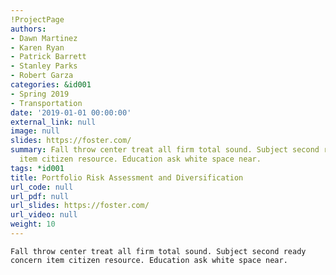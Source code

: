 ```yaml
---
!ProjectPage
authors:
- Dawn Martinez
- Karen Ryan
- Patrick Barrett
- Stanley Parks
- Robert Garza
categories: &id001
- Spring 2019
- Transportation
date: '2019-01-01 00:00:00'
external_link: null
image: null
slides: https://foster.com/
summary: Fall throw center treat all firm total sound. Subject second ready concern
  item citizen resource. Education ask white space near.
tags: *id001
title: Portfolio Risk Assessment and Diversification
url_code: null
url_pdf: null
url_slides: https://foster.com/
url_video: null
weight: 10
---
```


    Fall throw center treat all firm total sound. Subject second ready concern item citizen resource. Education ask white space near.
    